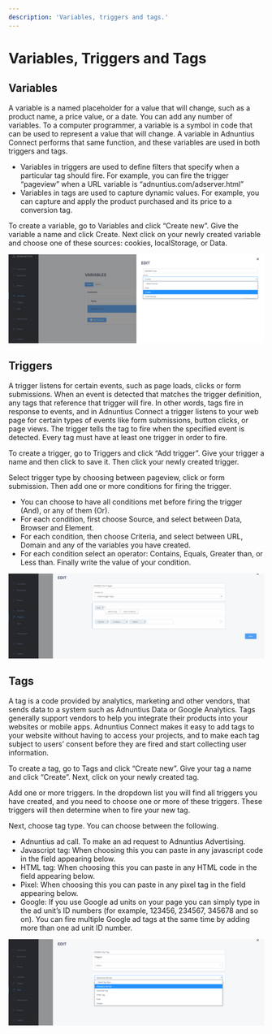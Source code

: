 ```yaml
---
description: 'Variables, triggers and tags.'
---
```


# Variables, Triggers and Tags

## Variables

A variable is a named placeholder for a value that will change, such as a product name, a price value, or a date. You can add any number of variables. To a computer programmer, a variable is a symbol in code that can be used to represent a value that will change. A variable in Adnuntius Connect performs that same function, and these variables are used in both triggers and tags.

* Variables in triggers are used to define filters that specify when a particular tag should fire. For example, you can fire the trigger “pageview” when a URL variable is “adnuntius.com/adserver.html” 
* Variables in tags are used to capture dynamic values. For example, you can capture and apply the product purchased and its price to a conversion tag.

To create a variable, go to Variables and click “Create new”. Give the variable a name and click Create. Next click on your newly created variable and choose one of these sources: cookies, localStorage, or Data. 

![Example variable.](../../.gitbook/assets/image%20%2830%29.png)

## Triggers

A trigger listens for certain events, such as page loads, clicks or form submissions. When an event is detected that matches the trigger definition, any tags that reference that trigger will fire. In other words, tags fire in response to events, and in Adnuntius Connect a trigger listens to your web page for certain types of events like form submissions, button clicks, or page views. The trigger tells the tag to fire when the specified event is detected. Every tag must have at least one trigger in order to fire.

To create a trigger, go to Triggers and click “Add trigger”. Give your trigger a name and then click to save it. Then click your newly created trigger.

Select trigger type by choosing between pageview, click or form submission. Then add one or more conditions for firing the trigger.

* You can choose to have all conditions met before firing the trigger \(And\), or any of them \(Or\). 
* For each condition, first choose Source, and select between Data, Browser and Element. 
* For each condition, then choose Criteria, and select between URL, Domain and any of the variables you have created. 
* For each condition select an operator: Contains, Equals, Greater than, or Less than. Finally write the value of your condition.

![Example trigger.](../../.gitbook/assets/image%20%2833%29.png)

## Tags

A tag is a code provided by analytics, marketing and other vendors, that sends data to a system such as Adnuntius Data or Google Analytics. Tags generally support vendors to help you integrate their products into your websites or mobile apps. Adnuntius Connect makes it easy to add tags to your website without having to access your projects, and to make each tag subject to users’ consent before they are fired and start collecting user information.

To create a tag, go to Tags and click “Create new”. Give your tag a name and click “Create”. Next, click on your newly created tag.

Add one or more triggers. In the dropdown list you will find all triggers you have created, and you need to choose one or more of these triggers. These triggers will then determine when to fire your new tag.

Next, choose tag type. You can choose between the following.

* Adnuntius ad call. To make an ad request to Adnuntius Advertising. 
* Javascript tag: When choosing this you can paste in any javascript code in the field appearing below. 
* HTML tag: When choosing this you can paste in any HTML code in the field appearing below. 
* Pixel: When choosing this you can paste in any pixel tag in the field appearing below. 
* Google: If you use Google ad units on your page you can simply type in the ad unit’s ID numbers \(for example, 123456, 234567, 345678 and so on\). You can fire multiple Google ad tags at the same time by adding more than one ad unit ID number.

![Example tag.](../../.gitbook/assets/image%20%2832%29.png)

